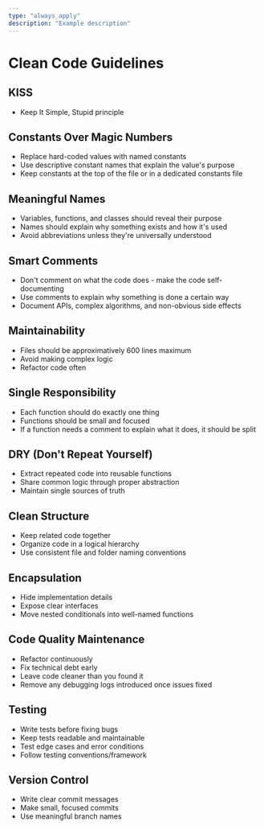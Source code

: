 ```yaml
---
type: "always_apply"
description: "Example description"
---
```

# Clean Code Guidelines

## KISS
- Keep It Simple, Stupid principle

## Constants Over Magic Numbers
- Replace hard-coded values with named constants
- Use descriptive constant names that explain the value's purpose
- Keep constants at the top of the file or in a dedicated constants file

## Meaningful Names
- Variables, functions, and classes should reveal their purpose
- Names should explain why something exists and how it's used
- Avoid abbreviations unless they're universally understood

## Smart Comments
- Don't comment on what the code does - make the code self-documenting
- Use comments to explain why something is done a certain way
- Document APIs, complex algorithms, and non-obvious side effects

## Maintainability
- Files should be approximatively 600 lines maximum
- Avoid making complex logic
- Refactor code often

## Single Responsibility
- Each function should do exactly one thing
- Functions should be small and focused
- If a function needs a comment to explain what it does, it should be split

## DRY (Don't Repeat Yourself)
- Extract repeated code into reusable functions
- Share common logic through proper abstraction
- Maintain single sources of truth

## Clean Structure
- Keep related code together
- Organize code in a logical hierarchy
- Use consistent file and folder naming conventions

## Encapsulation
- Hide implementation details
- Expose clear interfaces
- Move nested conditionals into well-named functions

## Code Quality Maintenance
- Refactor continuously
- Fix technical debt early
- Leave code cleaner than you found it
- Remove any debugging logs introduced once issues fixed

## Testing
- Write tests before fixing bugs
- Keep tests readable and maintainable
- Test edge cases and error conditions
- Follow testing conventions/framework

## Version Control
- Write clear commit messages
- Make small, focused commits
- Use meaningful branch names